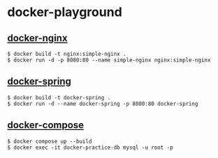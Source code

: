 # docker-playground

## [docker-nginx](https://github.com/yaezzin/docker-playground/tree/main/docker-nginx)

```
$ docker build -t nginx:simple-nginx .
$ docker run -d -p 8080:80 --name simple-nginx nginx:simple-nginx
```

## [docker-spring](https://github.com/yaezzin/docker-playground/tree/main/docker-spring)

```
$ docker build -t docker-spring .
$ docker run -d --name docker-spring -p 8080:80 docker-spring
```

## [docker-compose](https://github.com/yaezzin/docker-playground/tree/main/docker-compose)

```
$ docker compose up --build
$ docker exec -it docker-practice-db mysql -u root -p
```
